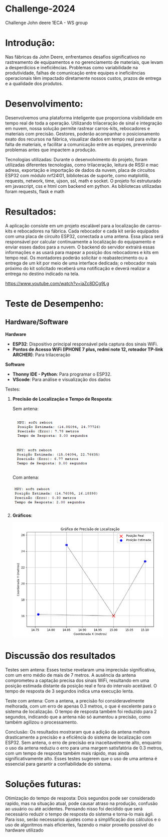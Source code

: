 # Challenge-2024
Challenge John deere 1ECA - WS group

# Introdução:
   Nas fábricas da John Deere, enfrentamos desafios significativos no rastreamento de equipamentos e no gerenciamento de materiais, que levam a desperdícios e ineficiências. Problemas como variabilidade na produtividade, falhas de comunicação entre equipes e ineficiências operacionais têm impactado diretamente nossos custos, prazos de entrega e a qualidade dos produtos.

# Desenvolvimento:
  Desenvolvemos uma plataforma inteligente que proporciona visibilidade em tempo real de toda a operação. Utilizando trilaceração de sinal e integração em nuvem, nossa solução permite rastrear carros-kits, rebocadores e materiais com precisão. Gestores, poderão acompanhar o posicionamento exato dos recursos na fábrica, visualizar dados em tempo real para evitar a falta de materiais, e facilitar a comunicação entre as equipes, prevenindo problemas antes que impactem a produção.

Tecnologias utilizadas:
   Durante o desenvolvimento do projeto, foram utilizadas diferentes tecnologias, como trilaceração, leitura de RSSI e mac adress, exportação e importação de dados da nuvem, placa de circuitos ESP32 com módulo nrf24l01, bibliotecas de suporte, como matplotlib, requests, network, time, ujson, ssl, math e socket.
   O projeto foi estruturado em javascript, css e html com backend em python. As bibliotecas utilizadas foram requests, flask e math

# Resultados:
   A aplicação consiste em um projeto escalável para a localização de carros-kits e rebocadores na fábrica. Cada rebocador e cada kit serão equipados com uma placa de circuito ESP32, conectada a uma antena. Essa placa será responsável por calcular continuamente a localização do equipamento e enviar esses dados para a nuvem. O backend do servidor extrairá essas informações e as usará para mapear a posição dos rebocadores e kits em tempo real. Os montadores poderão solicitar o reabastecimento ou a entrega de um kit por meio de uma interface dedicada; o rebocador mais próximo do kit solicitado receberá uma notificação e deverá realizar a entrega no destino indicado na tela.

https://www.youtube.com/watch?v=iaZc8DCg9Lg

# Teste de Desempenho:
   ## Hardware/Software

   **Hardware**
   - **ESP32**: Dispositivo principal responsável pela captura dos sinais WiFi.
   - **Pontos de Acesso WiFi (IPHONE 7 plus, redmi note 12, roteador TP-link ARCHER)**: Para trilaceração

   **Software**
   - **Thonny IDE - Python**: Para programar o ESP32.
   - **VScode**: Para análise e visualização dos dados

   Testes:

1. **Precisão de Localização e Tempo de Resposta**:

   Sem antena:
   
   ![Output Terminal](assets/teste_de_precisao_e_tempo_sem_antena_1.png)

   ![Output Terminal](assets/teste_de_precisao_e_tempo_sem_antena_2.png)

   Com antena:
   
   ![Output Terminal](assets/teste_de_precisao_e_tempo_com_antena_1.png)
3. **Gráficos**:

   ![Output Terminal](assets/grafico.png)

# Discussão dos resultados

   Testes sem antena:
      Esses testse revelaram uma imprecisão significativa, com um erro médio de mais de 7 metros. A ausência da antena comprometeu a captação precisa dos sinais WiFi,   resultando em uma posição estimada distante da posição real e fora do intervalo aceitável. O tempo de resposta de 3 segundos indica uma execução lenta.

   Teste com antena:
      Com a antena, a precisão foi consideravelmente melhorada, com um erro de apenas 0.3 metros, o que é excelente para o sistema de localização. O tempo de resposta   também foi reduzido para 2 segundos, indicando que a antena não só aumentou a precisão, como também agilizou o processamento.

   Conclusão:
      Os resultados mostraram que a adição da antena melhora drasticamente a precisão e a eficiência do sistema de localização com ESP32. Sem antena, o erro de precisão era inaceitavelmente alto, enquanto o uso da antena reduziu o erro para uma margem satisfatória de 0.3 metros, com um tempo de resposta também mais rápido, mas ainda significativamente alto. Esses testes sugerem que o uso de uma antena é essencial para garantir a confiabilidade do sistema.

# Soluções futuras:
   Otimização do tempo de resposta:
      Dois segundos pode ser considerado rapido, mas na situação atual, pode causar atraso na produção, confusão ao usuário ou até acidentes. Pensando nisso foi decidido que será necessário reduzir o tempo de resposta do sistema e torna-lo mais ágil. Para isso, serão necessarios ajustes como a simplificação dos cálculos e o uso de algoritmos mais eficientes, fazendo o maior proveito possível do hardware utilizado
